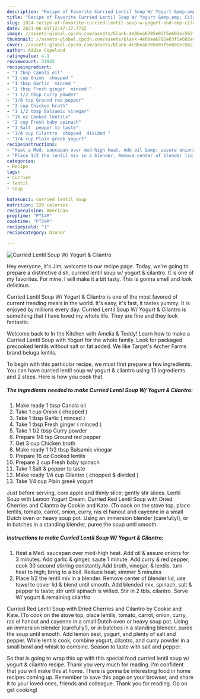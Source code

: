 ```yaml
---
description: "Recipe of Favorite Curried Lentil Soup W/ Yogurt &amp;amp; Cilantro"
title: "Recipe of Favorite Curried Lentil Soup W/ Yogurt &amp;amp; Cilantro"
slug: 1824-recipe-of-favorite-curried-lentil-soup-w-yogurt-and-amp-cilantro
date: 2021-06-01T12:47:17.772Z
image: //assets-global.cpcdn.com/assets/blank-4e0bea6785e03f5e602ec562f230caae08da540cada707380b4fe1bbebba43da.png
thumbnail: //assets-global.cpcdn.com/assets/blank-4e0bea6785e03f5e602ec562f230caae08da540cada707380b4fe1bbebba43da.png
cover: //assets-global.cpcdn.com/assets/blank-4e0bea6785e03f5e602ec562f230caae08da540cada707380b4fe1bbebba43da.png
author: Addie Copeland
ratingvalue: 4.1
reviewcount: 31842
recipeingredient:
- "1 tbsp Canola oil"
- "1 cup Onion  chopped "
- "1 tbsp Garlic  minced "
- "1 tbsp Fresh ginger  minced "
- "1 1/2 tbsp Curry powder"
- "1/8 tsp Ground red pepper"
- "3 cup Chicken broth"
- "1 1/2 tbsp Balsamic vinegar"
- "16 oz Cooked lentils"
- "2 cup Fresh baby spinach"
- "1 Salt  pepper to taste"
- "1/4 cup Cilantro  chopped  divided "
- "1/4 cup Plain greek yogurt"
recipeinstructions:
- "Heat a Med. saucepan over med-high heat. Add oil &amp; assure onions for 3 minutes. Add garlic &amp; ginger, saute 1 minute. Add curry &amp; red pepper; cook 30 second stirring constantly.Add broth, vinegar, &amp; lentils. turn heat to high; bring to a boil. Reduce heat; simmer 5 minutes"
- "Place 1/2 the lentil mix in a blender. Remove center of blender lid, use towel to cover lid &amp; blend until smooth. Add blended mix, spinach, salt &amp; pepper to taste; stir until spinach is wilted. Stir in 2 tbls. cilantro. Serve W/ yogurt &amp; remaining cilanfro"
categories:
- Recipe
tags:
- curried
- lentil
- soup

katakunci: curried lentil soup 
nutrition: 228 calories
recipecuisine: American
preptime: "PT14M"
cooktime: "PT59M"
recipeyield: "1"
recipecategory: Dinner

---
```



![Curried Lentil Soup W/ Yogurt &amp; Cilantro](//assets-global.cpcdn.com/assets/blank-4e0bea6785e03f5e602ec562f230caae08da540cada707380b4fe1bbebba43da.png)

Hey everyone, it's Jim, welcome to our recipe page. Today, we're going to prepare a distinctive dish, curried lentil soup w/ yogurt &amp; cilantro. It is one of my favorites. For mine, I will make it a bit tasty. This is gonna smell and look delicious.

Curried Lentil Soup W/ Yogurt &amp; Cilantro is one of the most favored of current trending meals in the world. It's easy, it's fast, it tastes yummy. It is enjoyed by millions every day. Curried Lentil Soup W/ Yogurt &amp; Cilantro is something that I have loved my whole life. They are fine and they look fantastic.

Welcome back to In the Kitchen with Amelia &amp; Teddy! Learn how to make a Curried Lentil Soup with Yogurt for the whole family. Look for packaged precooked lentils without salt or fat added. We like Target&#39;s Archer Farms brand beluga lentils.


To begin with this particular recipe, we must first prepare a few ingredients. You can have curried lentil soup w/ yogurt &amp; cilantro using 13 ingredients and 2 steps. Here is how you cook that.

<!--inarticleads1-->

##### The ingredients needed to make Curried Lentil Soup W/ Yogurt &amp; Cilantro:

1. Make ready 1 tbsp Canola oil
1. Take 1 cup Onion ( chopped )
1. Take 1 tbsp Garlic ( minced )
1. Take 1 tbsp Fresh ginger ( minced )
1. Take 1 1/2 tbsp Curry powder
1. Prepare 1/8 tsp Ground red pepper
1. Get 3 cup Chicken broth
1. Make ready 1 1/2 tbsp Balsamic vinegar
1. Prepare 16 oz Cooked lentils
1. Prepare 2 cup Fresh baby spinach
1. Take 1 Salt &amp; pepper to taste
1. Make ready 1/4 cup Cilantro ( chopped &amp; divided )
1. Take 1/4 cup Plain greek yogurt


Just before serving, core apple and thinly slice; gently stir slices. Lentil Soup with Lemon Yogurt Cream. Curried Red Lentil Soup with Dried Cherries and Cilantro by Cookie and Kate. (To cook on the stove top, place lentils, tomato, carrot, onion, curry, ras el hanout and cayenne in a small Dutch oven or heavy soup pot. Using an immersion blender (carefully!), or in batches in a standing blender, puree the soup until smooth. 

<!--inarticleads2-->

##### Instructions to make Curried Lentil Soup W/ Yogurt &amp; Cilantro:

1. Heat a Med. saucepan over med-high heat. Add oil &amp; assure onions for 3 minutes. Add garlic &amp; ginger, saute 1 minute. Add curry &amp; red pepper; cook 30 second stirring constantly.Add broth, vinegar, &amp; lentils. turn heat to high; bring to a boil. Reduce heat; simmer 5 minutes
1. Place 1/2 the lentil mix in a blender. Remove center of blender lid, use towel to cover lid &amp; blend until smooth. Add blended mix, spinach, salt &amp; pepper to taste; stir until spinach is wilted. Stir in 2 tbls. cilantro. Serve W/ yogurt &amp; remaining cilanfro


Curried Red Lentil Soup with Dried Cherries and Cilantro by Cookie and Kate. (To cook on the stove top, place lentils, tomato, carrot, onion, curry, ras el hanout and cayenne in a small Dutch oven or heavy soup pot. Using an immersion blender (carefully!), or in batches in a standing blender, puree the soup until smooth. Add lemon zest, yogurt, and plenty of salt and pepper. While lentils cook, combine yogurt, cilantro, and curry powder in a small bowl and whisk to combine. Season to taste with salt and pepper. 

So that is going to wrap this up with this special food curried lentil soup w/ yogurt &amp; cilantro recipe. Thank you very much for reading. I'm confident that you will make this at home. There is gonna be interesting food in home recipes coming up. Remember to save this page on your browser, and share it to your loved ones, friends and colleague. Thank you for reading. Go on get cooking!
